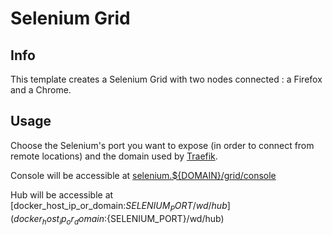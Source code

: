 # Selenium Grid

## Info

This template creates a Selenium Grid with two nodes connected : a Firefox and a Chrome.

## Usage

Choose the Selenium's port you want to expose (in order to connect from remote locations) and the domain used by [Traefik](traefik.github.io).

Console will be accessible at [selenium.${DOMAIN}/grid/console](selenium.localhost/grid/console)

Hub will be accessible at [docker_host_ip_or_domain:${SELENIUM_PORT}/wd/hub](docker_host_ip_or_domain:${SELENIUM_PORT}/wd/hub)
